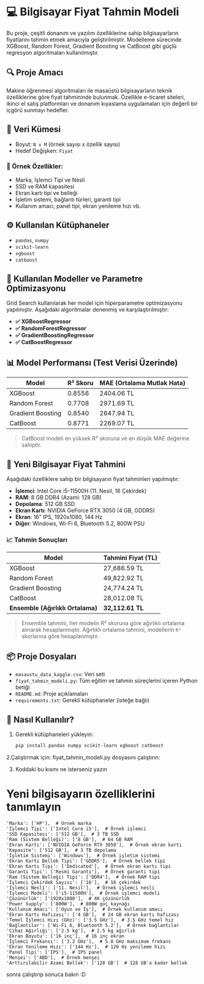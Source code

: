 # 💻 Bilgisayar Fiyat Tahmin Modeli

Bu proje, çeşitli donanım ve yazılım özelliklerine sahip bilgisayarların fiyatlarını tahmin etmek amacıyla geliştirilmiştir. Modelleme sürecinde XGBoost, Random Forest, Gradient Boosting ve CatBoost gibi güçlü regresyon algoritmaları kullanılmıştır.

## 🔍 Proje Amacı

Makine öğrenmesi algoritmaları ile masaüstü bilgisayarların teknik özelliklerine göre fiyat tahmininde bulunmak. Özellikle e-ticaret siteleri, ikinci el satış platformları ve donanım kıyaslama uygulamaları için değerli bir içgörü sunmayı hedefler.

## 📁 Veri Kümesi
- Boyut: `N x M` (örnek sayısı x özellik sayısı)
- Hedef Değişken: `Fiyat`

### 📌 Örnek Özellikler:
- Marka, İşlemci Tipi ve Nesli
- SSD ve RAM kapasitesi
- Ekran kartı tipi ve belleği
- İşletim sistemi, bağlantı türleri, garanti tipi
- Kullanım amacı, panel tipi, ekran yenileme hızı vb.

## ⚙️ Kullanılan Kütüphaneler

- `pandas`, `numpy`
- `scikit-learn`
- `xgboost`
- `catboost`

## 🧪 Kullanılan Modeller ve Parametre Optimizasyonu

Grid Search kullanılarak her model için hiperparametre optimizasyonu yapılmıştır. Aşağıdaki algoritmalar denenmiş ve karşılaştırılmıştır:

- **✅ XGBoostRegressor**
- **✅ RandomForestRegressor**
- **✅ GradientBoostingRegressor**
- **✅ CatBoostRegressor**

## 📊 Model Performansı (Test Verisi Üzerinde)

| Model              | R² Skoru | MAE (Ortalama Mutlak Hata) |
|--------------------|----------|-----------------------------|
| XGBoost            | 0.8556   | 2404.06 TL                  |
| Random Forest      | 0.7708   | 2971.69 TL                  |
| Gradient Boosting  | 0.8540   | 2647.94 TL                  |
| CatBoost           | 0.8771   | 2269.07 TL                  |
> CatBoost modeli en yüksek R² skoruna ve en düşük MAE değerine sahiptir.

## 🤖 Yeni Bilgisayar Fiyat Tahmini

Aşağıdaki özelliklere sahip bir bilgisayarın fiyat tahminleri yapılmıştır:

- **İşlemci**: Intel Core i5-11500H (11. Nesil, 16 Çekirdek)
- **RAM**: 8 GB DDR4 (Azami: 128 GB)
- **Depolama**: 512 GB SSD
- **Ekran Kartı**: NVIDIA GeForce RTX 3050 (4 GB, GDDR5)
- **Ekran**: 16" IPS, 1920x1080, 144 Hz
- **Diğer**: Windows, Wi-Fi 6, Bluetooth 5.2, 800W PSU

### 📈 Tahmin Sonuçları

| Model              | Tahmini Fiyat (TL) |
|--------------------|--------------------|
| XGBoost            | 27,686.59 TL       |
| Random Forest      | 49,822.92 TL       |
| Gradient Boosting  | 24,774.24 TL       |
| CatBoost           | 28,012.08 TL       |
| **Ensemble (Ağırlıklı Ortalama)** | **32,112.61 TL** |

> Ensemble tahmini, her modelin R² skoruna göre ağırlıklı ortalama alınarak hesaplanmıştır.
> Ağırlıklı ortalama tahmini, modellerin `R²` skorlarına göre hesaplanmıştır.

## 📦 Proje Dosyaları

- `masaustu_data_kaggle.csv`: Veri seti
- `fiyat_tahmin_modeli.py`: Tüm eğitim ve tahmin süreçlerini içeren Python betiği
- `README.md`: Proje açıklamaları
- `requirements.txt`: Gerekli kütüphaneler (isteğe bağlı)

## 🚀 Nasıl Kullanılır?

1. Gerekli kütüphaneleri yükleyin:
   ```bash
   pip install pandas numpy scikit-learn xgboost catboost
2.Çalıştırmak için:
   fiyat_tahmin_modeli.py dosyasını çalıştırın:

3. Koddaki bu kısmı ne isterseniz yazın
# Yeni bilgisayarın özelliklerini tanımlayın
    'Marka': ['HP'],  # Örnek marka
    'İşlemci Tipi': ['Intel Core i5'],  # Örnek işlemci
    'SSD Kapasitesi': ['512 GB'],  # 3 TB SSD
    'Ram (Sistem Belleği)': ['8 GB'],  # 64 GB RAM
    'Ekran Kartı': ['NVIDIA GeForce RTX 3050'],  # Örnek ekran kartı
    'Kapasite': ['512 GB'],  # 3 TB depolama
    'İşletim Sistemi': ['Windows'],  # Örnek işletim sistemi
    'Ekran Kartı Bellek Tipi': ['GDDR5'],  # Örnek bellek tipi
    'Ekran Kartı Tipi': ['Dedicated'],  # Örnek ekran kartı tipi
    'Garanti Tipi': ['Resmi Garanti'],  # Örnek garanti tipi
    'Ram (Sistem Belleği) Tipi': ['DDR4'],  # Örnek RAM tipi
    'İşlemci Çekirdek Sayısı': ['16'],  # 16 çekirdek
    'İşlemci Nesli': ['11. Nesil'],  # Örnek işlemci nesli
    'İşlemci Modeli': ['i5-11500H'],  # Örnek işlemci modeli
    'Çözünürlük': ['1920x1080'],  # 4K çözünürlük
    'Power Supply': ['800W'],  # 800W güç kaynağı
    'Kullanım Amacı': ['Oyun ve İş'],  # Örnek kullanım amacı
    'Ekran Kartı Hafızası': ['4 GB'],  # 24 GB ekran kartı hafızası
    'Temel İşlemci Hızı (GHz)': ['3.5 GHz'],  # 3.5 GHz temel hız
    'Bağlantılar': ['Wi-Fi 6, Bluetooth 5.2'],  # Örnek bağlantılar
    'Cihaz Ağırlığı': ['2.5 kg'],  # 2.5 kg ağırlık
    'Ekran Boyutu': ['16 inç'],  # 16 inç ekran
    'İşlemci Frekansı': ['3.2 GHz'],  # 5.8 GHz maksimum frekans
    'Ekran Yenileme Hızı': ['144 Hz'],  # 120 Hz yenileme hızı
    'Panel Tipi': ['IPS'],  # IPS panel
    'Menşei': ['ABD'],  # Örnek menşei
    'Arttırılabilir Azami Bellek': ['128 GB']  # 128 GB'a kadar bellek
sonra çalıştırıp sonuca bakın :D
